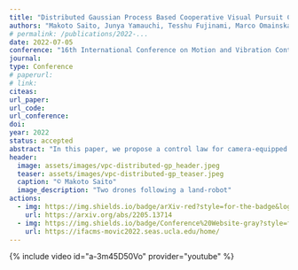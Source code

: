 ```yaml
---
title: "Distributed Gaussian Process Based Cooperative Visual Pursuit Control for Drone Networks"
authors: "Makoto Saito, Junya Yamauchi, Tesshu Fujinami, Marco Omainska and Masayuki Fujita"
# permalink: /publications/2022-...
date: 2022-07-05
conference: "16th International Conference on Motion and Vibration Control (MS-MoViC)"
journal:
type: Conference
# paperurl:
# link:
citeas:
url_paper:
url_code:
url_conference:
doi:
year: 2022
status: accepted
abstract: "In this paper, we propose a control law for camera-equipped drone networks to pursue a target rigid body with unknown motion based on distributed Gaussian process. First, we consider the situation where each drone has its own dataset, and learns the unknown target motion in a distributed manner. Second, we propose a control law using the distributed Gaussian processes, and show that the estimation and control errors are ultimately bounded. Furthermore, the effectiveness of the proposed method is verified first in simulations and then in real-world experiments with actual drones."
header:
  image: assets/images/vpc-distributed-gp_header.jpeg
  teaser: assets/images/vpc-distributed-gp_teaser.jpeg
  caption: "© Makoto Saito"
  image_description: "Two drones following a land-robot"
actions:
  - img: https://img.shields.io/badge/arXiv-red?style=for-the-badge&logo=Adobe&logoColor=white
    url: https://arxiv.org/abs/2205.13714
  - img: https://img.shields.io/badge/Conference%20Website-gray?style=for-the-badge&logo=safari&logoColor=white
    url: https://ifacms-movic2022.seas.ucla.edu/home/
---
```


{% include video id="a-3m45D50Vo" provider="youtube" %}
